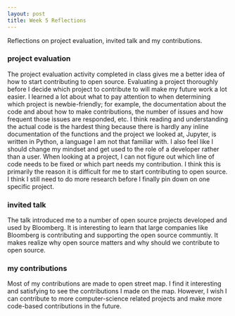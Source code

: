 ```yaml
---
layout: post
title: Week 5 Reflections
---
```


Reflections on project evaluation, invited talk and my contributions.

### project evaluation

The project evaluation activity completed in class gives me a better idea of how to start contributing to open source. Evaluating a project thoroughly before I decide which project to contribute to will make my future work a lot easier. I learned a lot about what to pay attention to when determining which project is newbie-friendly; for example, the documentation about the code and about how to make contributions, the number of issues and how frequent those issues are responded, etc. I think reading and understanding the actual code is the hardest thing because there is hardly any inline documentation of the functions and the project we looked at, Jupyter, is written in Python, a language I am not that familiar with. I also feel like I should change my mindset and get used to the role of a developer rather than a user. When looking at a project, I can not figure out which line of code needs to be fixed or which part needs my contribution. I think this is primarily the reason it is difficult for me to start contributing to open source. I think I still need to do more research before I finally pin down on one specific project.

### invited talk

The talk introduced me to a number of open source projects developed and used by Bloomberg. It is interesting to learn that large companies like Bloomberg is contributing and supporting the open source communtiy. It makes realize why open source matters and why should we contribute to open source.

### my contributions

Most of my contributions are made to open street map. I find it interesting and satisfying to see the contributions I made on the map. However, I wish I can contribute to more computer-science related projects and make more code-based contributions in the future.

